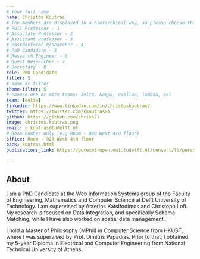 ```yaml
---
# Your full name 
name: Christos Koutras
# The members are displayed in a hierarchical way, so please choose the role and filter number from this list:
# Full Professor - 1
# Associate Professor - 2
# Assistant Professor - 3
# Postdoctoral Researcher - 4
# PhD Candidate - 5
# Research Engineer - 6 
# Guest Researcher - 7
# Secretary - 8
role: PhD Candidate
filter: 5
# same as filter
theme-filter: 5
# choose one or more teams: delta, kappa, epsilon, lambda, cel
team: [delta]
linkedin: https://www.linkedin.com/in/christoskoutras/
twitter: https://twitter.com/ckoutras91
github: https://github.com/chrisk21 
image: christos.koutras.png 
email: c.koutras@tudelft.nl
# Room number only (e.g Room - 840 West 4rd floor)
office: Room - 920 West 4th floor
back: koutras.html
publications_link: https://purexml-open.ewi.tudelft.nl/convert/li/persons/25afa583-fbda-4832-ab55-fc4e244319dc

---
```


## About

I am a PhD Candidate at the Web Information Systems group of the Faculty of Engineering, Mathematics and Computer Science at Delft University of Technology. I am supervised by Asterios Katsifodimos and Christoph Lofi. My research is focused on Data Integration, and specifically Schema Matching, while I have also worked on spatial data management.

I hold a Master of Philosophy (MPhil) in Computer Science from HKUST, where I was supervised by Prof. Dimitris Papadias. Prior to that, I obtained my 5-year Diploma in Electrical and Computer Engineering from National Technical University of Athens.

